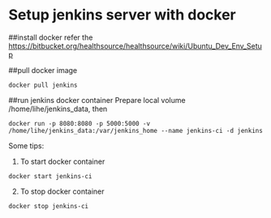 Setup jenkins server with docker
================================

##install docker
refer the https://bitbucket.org/healthsource/healthsource/wiki/Ubuntu_Dev_Env_Setup

##pull docker image
```
docker pull jenkins
```

##run jenkins docker container
Prepare local volume /home/lihe/jenkins_data, then
```
docker run -p 8080:8080 -p 5000:5000 -v /home/lihe/jenkins_data:/var/jenkins_home --name jenkins-ci -d jenkins
```
Some tips:

1.  To start docker container

```
docker start jenkins-ci
```

2.  To stop docker container

```
docker stop jenkins-ci
```

